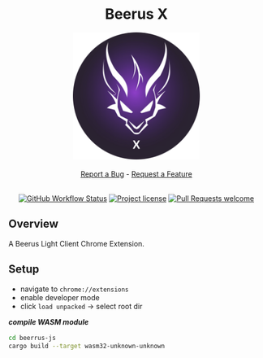 <div align="center">
  <h1>Beerus X</h1>
    <img src="images/beerus-x.png" height="250">
  <br />
  <br />
  <a href="https://github.com/keep-starknet-strange/beerus-x/issues/new?assignees=&labels=bug&template=01_BUG_REPORT.md&title=bug%3A+">Report a Bug</a>
  -
  <a href="https://github.com/keep-starknet-strange/beerus-x/issues/new?assignees=&labels=enhancement&template=02_FEATURE_REQUEST.md&title=feat%3A+">Request a Feature</a>
</div>

<div align="center">
<br />

[![GitHub Workflow Status](https://github.com/keep-starknet-strange/beerus/actions/workflows/check.yml/badge.svg)](https://github.com/keep-starknet-strange/beerus-x/actions/workflows/check.yml)
[![Project license](https://img.shields.io/github/license/keep-starknet-strange/beerus.svg?style=flat-square)](LICENSE)
[![Pull Requests welcome](https://img.shields.io/badge/PRs-welcome-ff69b4.svg?style=flat-square)](https://github.com/keep-starknet-strange/beerus/issues?q=is%3Aissue+is%3Aopen+label%3A%22help+wanted%22)

</div>

## Overview
A Beerus Light Client Chrome Extension.

## Setup

- navigate to `chrome://extensions`
- enable developer mode
- click `load unpacked` -> select root dir

***compile WASM module***
```sh
cd beerrus-js
cargo build --target wasm32-unknown-unknown
```
